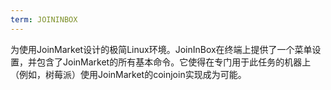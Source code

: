 ```yaml
---
term: JOININBOX
---
```


为使用JoinMarket设计的极简Linux环境。JoinInBox在终端上提供了一个菜单设置，并包含了JoinMarket的所有基本命令。它使得在专门用于此任务的机器上（例如，树莓派）使用JoinMarket的coinjoin实现成为可能。